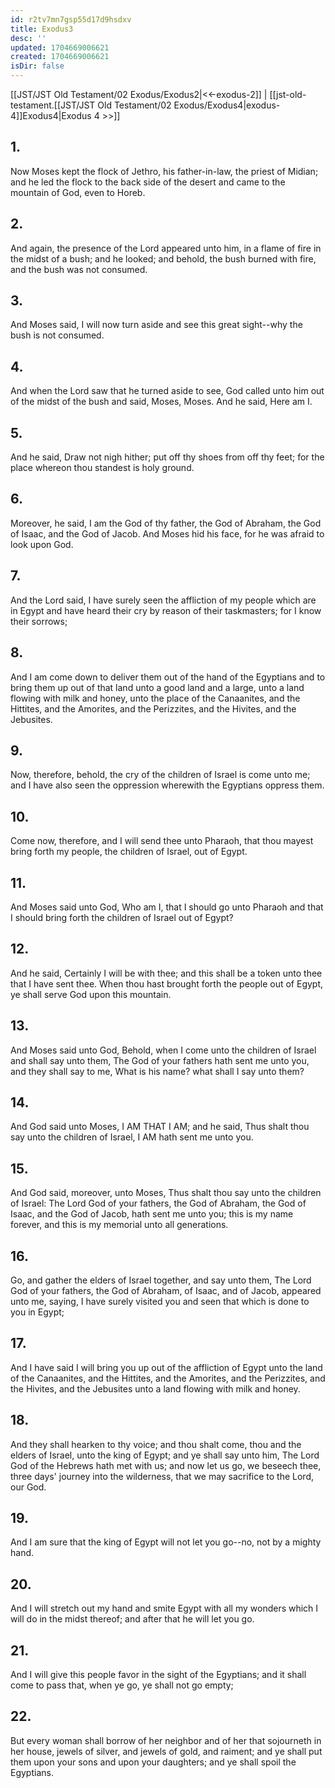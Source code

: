 ```yaml
---
id: r2tv7mn7gsp55d17d9hsdxv
title: Exodus3
desc: ''
updated: 1704669006621
created: 1704669006621
isDir: false
---
```

[[JST/JST Old Testament/02 Exodus/Exodus2|<<-exodus-2]] | [[jst-old-testament.[[JST/JST Old Testament/02 Exodus/Exodus4|exodus-4]]Exodus4|Exodus 4 >>]]
## 1.
Now Moses kept the flock of Jethro, his father-in-law, the priest of Midian; and he led the flock to the back side of the desert and came to the mountain of God, even to Horeb.
## 2.
And again, the presence of the Lord appeared unto him, in a flame of fire in the midst of a bush; and he looked; and behold, the bush burned with fire, and the bush was not consumed.
## 3.
And Moses said, I will now turn aside and see this great sight\--why the bush is not consumed.
## 4.
And when the Lord saw that he turned aside to see, God called unto him out of the midst of the bush and said, Moses, Moses. And he said, Here am I.
## 5.
And he said, Draw not nigh hither; put off thy shoes from off thy feet; for the place whereon thou standest is holy ground.
## 6.
Moreover, he said, I am the God of thy father, the God of Abraham, the God of Isaac, and the God of Jacob. And Moses hid his face, for he was afraid to look upon God.
## 7.
And the Lord said, I have surely seen the affliction of my people which are in Egypt and have heard their cry by reason of their taskmasters; for I know their sorrows;
## 8.
And I am come down to deliver them out of the hand of the Egyptians and to bring them up out of that land unto a good land and a large, unto a land flowing with milk and honey, unto the place of the Canaanites, and the Hittites, and the Amorites, and the Perizzites, and the Hivites, and the Jebusites.
## 9.
Now, therefore, behold, the cry of the children of Israel is come unto me; and I have also seen the oppression wherewith the Egyptians oppress them.
## 10.
Come now, therefore, and I will send thee unto Pharaoh, that thou mayest bring forth my people, the children of Israel, out of Egypt.
## 11.
And Moses said unto God, Who am I, that I should go unto Pharaoh and that I should bring forth the children of Israel out of Egypt?
## 12.
And he said, Certainly I will be with thee; and this shall be a token unto thee that I have sent thee. When thou hast brought forth the people out of Egypt, ye shall serve God upon this mountain.
## 13.
And Moses said unto God, Behold, when I come unto the children of Israel and shall say unto them, The God of your fathers hath sent me unto you, and they shall say to me, What is his name? what shall I say unto them?
## 14.
And God said unto Moses, I AM THAT I AM; and he said, Thus shalt thou say unto the children of Israel, I AM hath sent me unto you.
## 15.
And God said, moreover, unto Moses, Thus shalt thou say unto the children of Israel: The Lord God of your fathers, the God of Abraham, the God of Isaac, and the God of Jacob, hath sent me unto you; this is my name forever, and this is my memorial unto all generations.
## 16.
Go, and gather the elders of Israel together, and say unto them, The Lord God of your fathers, the God of Abraham, of Isaac, and of Jacob, appeared unto me, saying, I have surely visited you and seen that which is done to you in Egypt;
## 17.
And I have said I will bring you up out of the affliction of Egypt unto the land of the Canaanites, and the Hittites, and the Amorites, and the Perizzites, and the Hivites, and the Jebusites unto a land flowing with milk and honey.
## 18.
And they shall hearken to thy voice; and thou shalt come, thou and the elders of Israel, unto the king of Egypt; and ye shall say unto him, The Lord God of the Hebrews hath met with us; and now let us go, we beseech thee, three days\' journey into the wilderness, that we may sacrifice to the Lord, our God.
## 19.
And I am sure that the king of Egypt will not let you go\--no, not by a mighty hand.
## 20.
And I will stretch out my hand and smite Egypt with all my wonders which I will do in the midst thereof; and after that he will let you go.
## 21.
And I will give this people favor in the sight of the Egyptians; and it shall come to pass that, when ye go, ye shall not go empty;
## 22.
But every woman shall borrow of her neighbor and of her that sojourneth in her house, jewels of silver, and jewels of gold, and raiment; and ye shall put them upon your sons and upon your daughters; and ye shall spoil the Egyptians.

